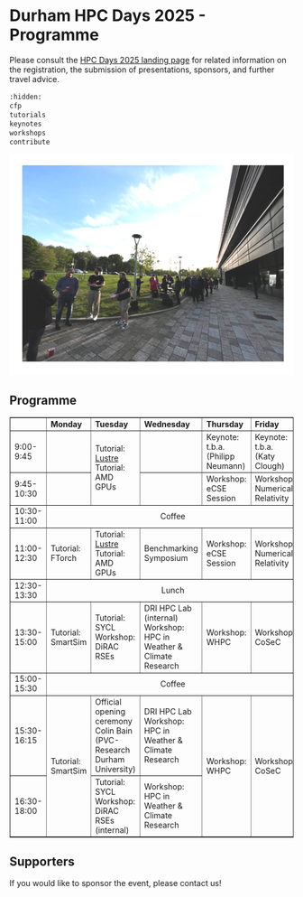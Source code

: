 # Durham HPC Days 2025 - Programme

Please consult the [HPC Days 2025 landing page](https://www.durham.ac.uk/research/institutes-and-centres/data-science/events-/durham---hpc-days/) for related information on the registration, the submission of presentations, sponsors, and further travel advice.

```{toctree}
:hidden:
cfp
tutorials
keynotes
workshops
contribute
```


![HPCDays](../images/HPC-days-pic.png)

## Programme

<!-- <table border="1" cellspacing="0" cellpadding="5"> -->
<table border="1">
<tr>
  <td></td>
  <td><b>Monday</b></td>
  <td><b>Tuesday</b></td>
  <td><b>Wednesday</b></td>
  <td><b>Thursday</b></td>
  <td><b>Friday</b></td>
  <td><b>Saturday</b></td>
</tr>
<tr>
  <td> 9:00-9:45 </td>
  <td> </td>
  <td rowspan="2"> Tutorial: <a href="tutorials.html#lustre-user-group-darshan-profiling-on-lustre">Lustre</a> <br /> Tutorial: AMD GPUs </td>
  <td> </td>
  <td> Keynote: t.b.a. (Philipp Neumann) </td>
  <td> Keynote: t.b.a. (Katy Clough) </td>
  <td rowspan=13> Social </td>
</tr>
<tr>
  <td> 9:45-10:30 </td>
  <td>  </td>
  <td> </td>
  <td> Workshop: eCSE Session </td>
  <td> Workshop: Numerical Relativity </td>
</tr> 
<tr>
  <td> 10:30-11:00 </td>
  <td colspan="5" align="center">Coffee</td>
</tr>
<tr>
  <td> 11:00-12:30 </td>
  <td> Tutorial: FTorch </td>
  <td> Tutorial: <a href="tutorials.html#lustre-user-group-darshan-profiling-on-lustre">Lustre</a> <br /> Tutorial: AMD GPUs </td>
  <td> Benchmarking Symposium </td>
  <td> Workshop: eCSE Session </td>
  <td> Workshop: Numerical Relativity </td>
</tr> 
<tr>
  <td> 12:30-13:30 </td>
  <td colspan="5" align="center">Lunch</td>
</tr>
<tr>
  <td> 13:30-15:00 </td>
  <td> Tutorial: SmartSim </td>
  <td> Tutorial: SYCL <br /> Workshop: DiRAC RSEs </td>
  <td> DRI HPC Lab (internal)<br/>Workshop: HPC in Weather & Climate Research </td>
  <td> Workshop: WHPC </td>
  <td> Workshop: CoSeC </td>
</tr> 
<tr>
  <td> 15:00-15:30 </td>
  <td colspan="5" align="center">Coffee</td>
</tr>
<tr>
  <td> 15:30-16:15 </td>
  <td rowspan="2"> Tutorial: SmartSim </td>
  <td> Official opening ceremony <br /> Colin Bain (PVC-Research Durham University) </td>
  <td> DRI HPC Lab<br/>Workshop: HPC in Weather & Climate Research </td>
  <td rowspan="2"> Workshop: WHPC </td>
  <td rowspan="2"> Workshop: CoSeC </td>
</tr>
<tr>
  <td> 16:30-18:00 </td>
  <td> Tutorial: SYCL <br /> Workshop: DiRAC RSEs (internal) </td>
  <td>Workshop: HPC in Weather & Climate Research</td>
</tr>
  
</table>


## Supporters

If you would like to sponsor the event, please contact us!

